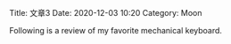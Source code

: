 Title: 文章3
Date: 2020-12-03 10:20
Category: Moon


Following is a review of my favorite mechanical keyboard.